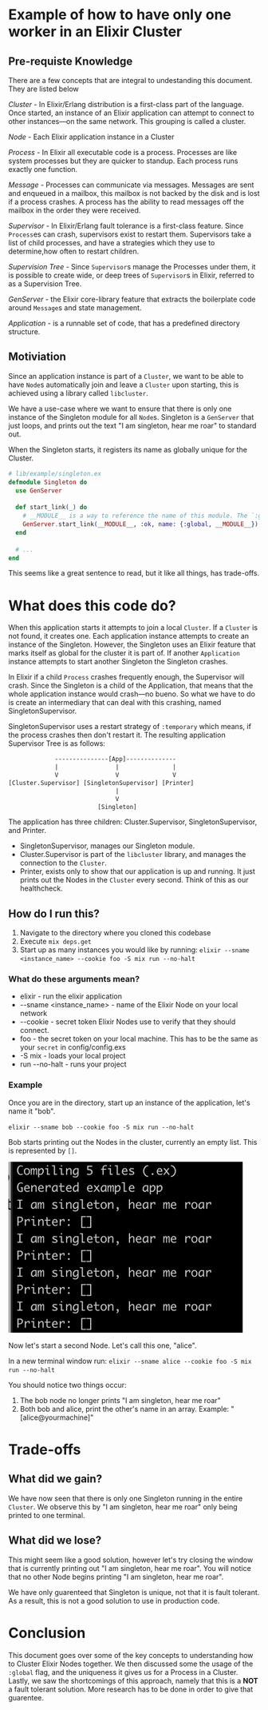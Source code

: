 # Example of how to have only one worker in an Elixir Cluster

## Pre-requiste Knowledge
There are a few concepts that are integral to undestanding this document. They are listed below

*Cluster* - In Elixir/Erlang distribution is a first-class part of the language. Once started, an instance of an Elixir application can attempt to connect to other instances—on the same network. This grouping is called a cluster.

*Node* - Each Elixir application instance in a Cluster

*Process* - In Elixir all executable code is a process. Processes are like system processes but they are quicker to standup. Each process runs exactly one function.

*Message* - Processes can communicate via messages. Messages are sent and enqueued in a mailbox, this mailbox is not backed by the disk and is lost if a process crashes. A process has the ability to read messages off the mailbox in the order they were received.

*Supervisor* - In Elixir/Erlang fault tolerance is a first-class feature. Since `Process`es can crash, supervisors exist to restart them. Supervisors take a list of child processes, and have a strategies which they use to determine,how often to restart children.

*Supervision Tree* - Since `Supervisor`s manage the Processes under them, it is possible to create wide, or deep trees of `Supervisor`s in Elixir, referred to as a Supervision Tree.

*GenServer* - the Elixir core-library feature that extracts the boilerplate code around `Message`s and state management.

*Application* - is a runnable set of code, that has a predefined directory structure. 

## Motiviation 
Since an application instance is part of a `Cluster`, we want to be able to have `Node`s automatically join and leave a `Cluster` upon starting, this is achieved using a library called `libcluster`. 

We have a use-case where we want to ensure that there is only one instance of the Singleton module for all `Node`s. Singleton is a `GenServer` that just loops, and prints out the text "I am singleton, hear me roar" to standard out.

When the Singleton starts, it registers its name as globally unique for the Cluster.

```elixir
# lib/example/singleton.ex
defmodule Singleton do
  use GenServer

  def start_link(_) do
    # __MODULE__ is a way to reference the name of this module. The `:global` atom provides global uniqueness. 
    GenServer.start_link(__MODULE__, :ok, name: {:global, __MODULE__}) 
  end

  # ...
end
```

This seems like a great sentence to read, but it like all things, has trade-offs.

# What does this code do?

When this application starts it attempts to join a local `Cluster`. If a `Cluster` is not found, it creates one.
Each application instance attempts to create an instance of the Singleton. However, the Singleton uses an Elixir feature that marks itself as global for the cluster it is part of. If another `Application` instance attempts to start another Singleton the Singleton crashes.

In Elixir if a child `Process` crashes frequently enough, the Supervisor will crash. Since the Singleton is a child of the Application, that means that the whole application instance would crash—no bueno. So what we have to do is create an intermediary that can deal with this crashing, named SingletonSupervisor. 

SingletonSupervisor uses a restart strategy of `:temporary` which means, if the process crashes then don't restart it. 
The resulting application Supervisor Tree is as follows:

```
             ---------------[App]--------------
             |                |               |
             V                V               V
[Cluster.Supervisor] [SingletonSupervisor] [Printer]
                              |
                              V
                         [Singleton]
```                     

The application has three children: Cluster.Supervisor, SingletonSupervisor, and Printer.

- SingletonSupervisor, manages our Singleton module.
- Cluster.Supervisor is part of the `libcluster` library, and manages the connection to the `Cluster`. 
- Printer, exists only to show that our application is up and running. It just prints out the Nodes in the `Cluster` every second. Think of this as our healthcheck.

## How do I run this?

1) Navigate to the directory where you cloned this codebase
2) Execute `mix deps.get`
3) Start up as many instances you would like by running: 
`elixir --sname <instance_name> --cookie foo -S mix run --no-halt`

### What do these arguments mean?

- elixir - run the elixir application
- --sname <instance_name> - name of the Elixir Node on your local network
- --cookie - secret token Elixir Nodes use to verify that they should connect.
- foo - the secret token on your local machine. This has to be the same as your `secret` in config/config.exs
- -S mix - loads your local project
- run --no-halt - runs your project

### Example 

Once you are in the directory, start up an instance of the application, let's name it "bob".

`elixir --sname bob --cookie foo -S mix run --no-halt` 

Bob starts printing out the Nodes in the cluster, currently an empty list. This is represented by `[]`.

![bob talk](img/bob.png)

Now let's start a second Node. Let's call this one, "alice".

In a new terminal window run: `elixir --sname alice --cookie foo -S mix run --no-halt`

You should notice two things occur:
1) The bob node no longer prints "I am singleton, hear me roar"
2) Both bob and alice, print the other's name in an array. Example: "[alice@yourmachine]"

# Trade-offs
## What did we gain?
We have now seen that there is only one Singleton running in the entire `Cluster`. We observe this by "I am singleton, hear me roar" only being printed to one terminal. 

## What did we lose?
This might seem like a good solution, however let's try closing the window that is currently printing out "I am singleton, hear me roar". You will notice that no other Node begins printing "I am singleton, hear me roar". 

We have only guarenteed that Singleton is unique, not that it is fault tolerant. As a result, this is not a good solution to use in production code.

# Conclusion

This document goes over some of the key concepts to understanding how to Cluster Elixir Nodes together. We then discussed some the usage of the `:global` flag, and the uniqueness it gives us for a Process in a Cluster. Lastly, we saw the shortcomings of this approach, namely that this is a **NOT** a fault tolerant solution. More research has to be done in order to give that guarentee.


